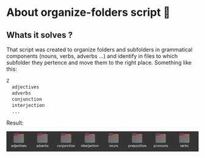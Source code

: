 # About organize-folders script :file_folder:

## Whats it solves ?

That script was created to organize folders and subfolders in grammatical components (nouns, verbs, adverbs ...) and identify in files to which subfolder they pertence and move them to the right place. Something like this:

```
Z 
  adjectives
  adverbs
  conjunction
  interjection
  ...

```

Result:

<img src="../imgs/result-organize-folder-script.png">